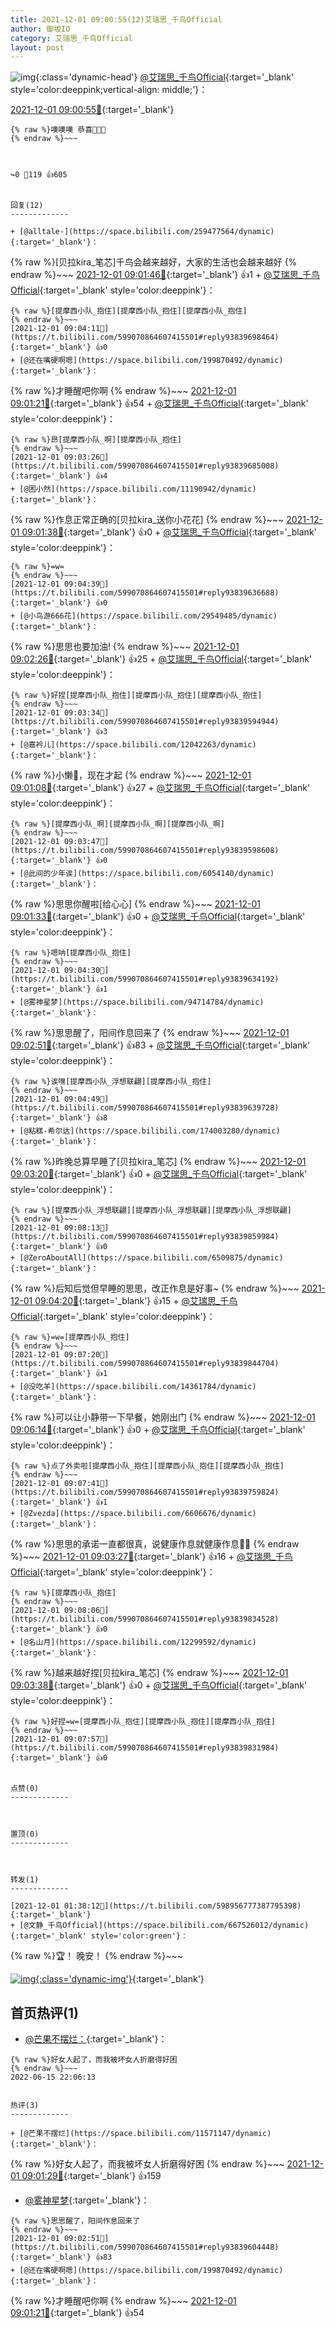 ```yaml
---
title: 2021-12-01 09:00:55(12)艾瑞思_千鸟Official
author: 御坂IO
category: 艾瑞思_千鸟Official
layout: post
---
```


![img](/images/7e08840c56f251de28bdf766b647bd5fe9a5d50a.jpg){:class='dynamic-head'}
[@艾瑞思_千鸟Official](https://space.bilibili.com/1090010845/dynamic){:target='_blank' style='color:deeppink;vertical-align: middle;'}：

[2021-12-01 09:00:55🔗](https://t.bilibili.com/599070864607415501){:target='_blank'}

~~~
{% raw %}噢噢噢 恭喜🎉🎉🎉
{% endraw %}~~~



↪️0 💬119 👍605


回复(12)
-------------

+ [@alltale-](https://space.bilibili.com/259477564/dynamic){:target='_blank'}：
~~~
{% raw %}[贝拉kira_笔芯]千鸟会越来越好，大家的生活也会越来越好
{% endraw %}~~~
[2021-12-01 09:01:46🔗](https://t.bilibili.com/599070864607415501#reply93839424832){:target='_blank'} 👍1
    + [@艾瑞思_千鸟Official](https://space.bilibili.com/1090010845/dynamic){:target='_blank' style='color:deeppink'}：
~~~
{% raw %}[提摩西小队_抱住][提摩西小队_抱住][提摩西小队_抱住]
{% endraw %}~~~
[2021-12-01 09:04:11🔗](https://t.bilibili.com/599070864607415501#reply93839698464){:target='_blank'} 👍0
+ [@还在嘴硬啊嗯](https://space.bilibili.com/199870492/dynamic){:target='_blank'}：
~~~
{% raw %}才睡醒吧你啊
{% endraw %}~~~
[2021-12-01 09:01:21🔗](https://t.bilibili.com/599070864607415501#reply93839488784){:target='_blank'} 👍54
    + [@艾瑞思_千鸟Official](https://space.bilibili.com/1090010845/dynamic){:target='_blank' style='color:deeppink'}：
~~~
{% raw %}昂[提摩西小队_啊][提摩西小队_抱住]
{% endraw %}~~~
[2021-12-01 09:03:26🔗](https://t.bilibili.com/599070864607415501#reply93839685008){:target='_blank'} 👍4
+ [@困小然](https://space.bilibili.com/11190942/dynamic){:target='_blank'}：
~~~
{% raw %}作息正常正确的[贝拉kira_送你小花花]
{% endraw %}~~~
[2021-12-01 09:01:38🔗](https://t.bilibili.com/599070864607415501#reply93839493648){:target='_blank'} 👍0
    + [@艾瑞思_千鸟Official](https://space.bilibili.com/1090010845/dynamic){:target='_blank' style='color:deeppink'}：
~~~
{% raw %}=w=
{% endraw %}~~~
[2021-12-01 09:04:39🔗](https://t.bilibili.com/599070864607415501#reply93839636688){:target='_blank'} 👍0
+ [@小鸟游666花](https://space.bilibili.com/29549485/dynamic){:target='_blank'}：
~~~
{% raw %}思思也要加油!
{% endraw %}~~~
[2021-12-01 09:02:26🔗](https://t.bilibili.com/599070864607415501#reply93839507616){:target='_blank'} 👍25
    + [@艾瑞思_千鸟Official](https://space.bilibili.com/1090010845/dynamic){:target='_blank' style='color:deeppink'}：
~~~
{% raw %}好捏[提摩西小队_抱住][提摩西小队_抱住][提摩西小队_抱住]
{% endraw %}~~~
[2021-12-01 09:03:34🔗](https://t.bilibili.com/599070864607415501#reply93839594944){:target='_blank'} 👍3
+ [@嘉衿儿](https://space.bilibili.com/12042263/dynamic){:target='_blank'}：
~~~
{% raw %}小懒🐷，现在才起
{% endraw %}~~~
[2021-12-01 09:01:08🔗](https://t.bilibili.com/599070864607415501#reply93839551520){:target='_blank'} 👍27
    + [@艾瑞思_千鸟Official](https://space.bilibili.com/1090010845/dynamic){:target='_blank' style='color:deeppink'}：
~~~
{% raw %}[提摩西小队_啊][提摩西小队_啊][提摩西小队_啊]
{% endraw %}~~~
[2021-12-01 09:03:47🔗](https://t.bilibili.com/599070864607415501#reply93839598608){:target='_blank'} 👍0
+ [@此间的少年诶](https://space.bilibili.com/6054140/dynamic){:target='_blank'}：
~~~
{% raw %}思思你醒啦[给心心]
{% endraw %}~~~
[2021-12-01 09:01:33🔗](https://t.bilibili.com/599070864607415501#reply93839558816){:target='_blank'} 👍0
    + [@艾瑞思_千鸟Official](https://space.bilibili.com/1090010845/dynamic){:target='_blank' style='color:deeppink'}：
~~~
{% raw %}嗯呐[提摩西小队_抱住]
{% endraw %}~~~
[2021-12-01 09:04:30🔗](https://t.bilibili.com/599070864607415501#reply93839634192){:target='_blank'} 👍1
+ [@雾神星梦](https://space.bilibili.com/94714784/dynamic){:target='_blank'}：
~~~
{% raw %}思思醒了，阳间作息回来了
{% endraw %}~~~
[2021-12-01 09:02:51🔗](https://t.bilibili.com/599070864607415501#reply93839604448){:target='_blank'} 👍83
    + [@艾瑞思_千鸟Official](https://space.bilibili.com/1090010845/dynamic){:target='_blank' style='color:deeppink'}：
~~~
{% raw %}诶嘿[提摩西小队_浮想联翩][提摩西小队_抱住]
{% endraw %}~~~
[2021-12-01 09:04:49🔗](https://t.bilibili.com/599070864607415501#reply93839639728){:target='_blank'} 👍8
+ [@粘糕-希尔达](https://space.bilibili.com/174003280/dynamic){:target='_blank'}：
~~~
{% raw %}昨晚总算早睡了[贝拉kira_笔芯]
{% endraw %}~~~
[2021-12-01 09:03:20🔗](https://t.bilibili.com/599070864607415501#reply93839612896){:target='_blank'} 👍0
    + [@艾瑞思_千鸟Official](https://space.bilibili.com/1090010845/dynamic){:target='_blank' style='color:deeppink'}：
~~~
{% raw %}[提摩西小队_浮想联翩][提摩西小队_浮想联翩][提摩西小队_浮想联翩]
{% endraw %}~~~
[2021-12-01 09:08:13🔗](https://t.bilibili.com/599070864607415501#reply93839859984){:target='_blank'} 👍0
+ [@ZeroAboutAll](https://space.bilibili.com/6509875/dynamic){:target='_blank'}：
~~~
{% raw %}后知后觉但早睡的思思，改正作息是好事~
{% endraw %}~~~
[2021-12-01 09:04:20🔗](https://t.bilibili.com/599070864607415501#reply93839631536){:target='_blank'} 👍15
    + [@艾瑞思_千鸟Official](https://space.bilibili.com/1090010845/dynamic){:target='_blank' style='color:deeppink'}：
~~~
{% raw %}=w=[提摩西小队_抱住]
{% endraw %}~~~
[2021-12-01 09:07:20🔗](https://t.bilibili.com/599070864607415501#reply93839844704){:target='_blank'} 👍1
+ [@没吃羊](https://space.bilibili.com/14361784/dynamic){:target='_blank'}：
~~~
{% raw %}可以让小静带一下早餐，她刚出门
{% endraw %}~~~
[2021-12-01 09:06:14🔗](https://t.bilibili.com/599070864607415501#reply93839664560){:target='_blank'} 👍0
    + [@艾瑞思_千鸟Official](https://space.bilibili.com/1090010845/dynamic){:target='_blank' style='color:deeppink'}：
~~~
{% raw %}点了外卖啦[提摩西小队_抱住][提摩西小队_抱住][提摩西小队_抱住]
{% endraw %}~~~
[2021-12-01 09:07:41🔗](https://t.bilibili.com/599070864607415501#reply93839759824){:target='_blank'} 👍1
+ [@Zvezda](https://space.bilibili.com/6606676/dynamic){:target='_blank'}：
~~~
{% raw %}思思的承诺一直都很真，说健康作息就健康作息🥰🥰
{% endraw %}~~~
[2021-12-01 09:03:27🔗](https://t.bilibili.com/599070864607415501#reply93839685200){:target='_blank'} 👍16
    + [@艾瑞思_千鸟Official](https://space.bilibili.com/1090010845/dynamic){:target='_blank' style='color:deeppink'}：
~~~
{% raw %}[提摩西小队_抱住]
{% endraw %}~~~
[2021-12-01 09:08:06🔗](https://t.bilibili.com/599070864607415501#reply93839834528){:target='_blank'} 👍0
+ [@名山月](https://space.bilibili.com/12299592/dynamic){:target='_blank'}：
~~~
{% raw %}越来越好捏[贝拉kira_笔芯]
{% endraw %}~~~
[2021-12-01 09:03:38🔗](https://t.bilibili.com/599070864607415501#reply93839688464){:target='_blank'} 👍0
    + [@艾瑞思_千鸟Official](https://space.bilibili.com/1090010845/dynamic){:target='_blank' style='color:deeppink'}：
~~~
{% raw %}好捏=w=[提摩西小队_抱住][提摩西小队_抱住][提摩西小队_抱住]
{% endraw %}~~~
[2021-12-01 09:07:57🔗](https://t.bilibili.com/599070864607415501#reply93839831984){:target='_blank'} 👍0


点赞(0)
-------------



置顶(0)
-------------



转发(1)
-------------

[2021-12-01 01:38:12🔗](https://t.bilibili.com/598956777387795398){:target='_blank'}
+ [@文静_千鸟Official](https://space.bilibili.com/667526012/dynamic){:target='_blank' style='color:green'}：
~~~
{% raw %}🏆！
晚安！
{% endraw %}~~~


[![img](/images/a609d93643b1ae666dbe3753ac30d07cd1ba2e7e.jpg){:class='dynamic-img'}](/images/a609d93643b1ae666dbe3753ac30d07cd1ba2e7e.jpg){:target='_blank'}




首页热评(1)
-------------

+ [@芒果不摆烂：](https://space.bilibili.com/11571147/dynamic){:target='_blank'}：
~~~
{% raw %}好女人起了，而我被坏女人折磨得好困
{% endraw %}~~~
2022-06-15 22:06:13


热评(3)
-------------

+ [@芒果不摆烂](https://space.bilibili.com/11571147/dynamic){:target='_blank'}：
~~~
{% raw %}好女人起了，而我被坏女人折磨得好困
{% endraw %}~~~
[2021-12-01 09:01:29🔗](https://t.bilibili.com/599070864607415501#reply93839490944){:target='_blank'} 👍159
+ [@雾神星梦](https://space.bilibili.com/94714784/dynamic){:target='_blank'}：
~~~
{% raw %}思思醒了，阳间作息回来了
{% endraw %}~~~
[2021-12-01 09:02:51🔗](https://t.bilibili.com/599070864607415501#reply93839604448){:target='_blank'} 👍83
+ [@还在嘴硬啊嗯](https://space.bilibili.com/199870492/dynamic){:target='_blank'}：
~~~
{% raw %}才睡醒吧你啊
{% endraw %}~~~
[2021-12-01 09:01:21🔗](https://t.bilibili.com/599070864607415501#reply93839488784){:target='_blank'} 👍54


